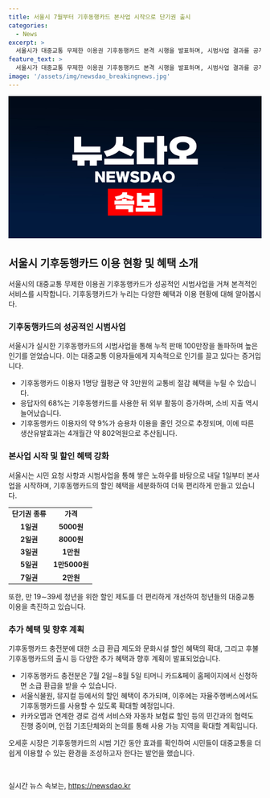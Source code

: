 ```yaml
---
title: 서울시 7월부터 기후동행카드 본사업 시작으로 단기권 출시
categories:
  - News
excerpt: >
  서울시가 대중교통 무제한 이용권 기후동행카드 본격 시행을 발표하며, 시범사업 결과를 공개했다. 기후동행카드 이용자들은 월평균 약 3만원의 교통비를 절감하고, 외부 활동 및 소비가 늘어났다는 조사 결과가 나왔다. 또한, 이용자 중 37.6%가 승용차 이용을 줄인 것으로 추정되며, 앞으로는 19∼39세 청년을 위한 할인정책도 개선된다. 미래에는 자율주행버스에서도 기후동행카드를 사용할 수 있을 것으로 보인다. 이와 함께 기후동행카드 사용 가능 지역 확대를 위한 협력도 진행 중이다.
feature_text: >
  서울시가 대중교통 무제한 이용권 기후동행카드 본격 시행을 발표하며, 시범사업 결과를 공개했다. 기후동행카드 이용자들은 월평균 약 3만원의 교통비를 절감하고, 외부 활동 및 소비가 늘어났다는 조사 결과가 나왔다. 또한, 이용자 중 37.6%가 승용차 이용을 줄인 것으로 추정되며, 앞으로는 19∼39세 청년을 위한 할인정책도 개선된다. 미래에는 자율주행버스에서도 기후동행카드를 사용할 수 있을 것으로 보인다. 이와 함께 기후동행카드 사용 가능 지역 확대를 위한 협력도 진행 중이다.
image: '/assets/img/newsdao_breakingnews.jpg'
---
```


<p><img src="/assets/img/newsdao_breakingnews.jpg" alt="implanttips 속보" /></p>

<h2 data-ke-size="size26">서울시 기후동행카드 이용 현황 및 혜택 소개</h2>

<p data-ke-size="size16">서울시의 대중교통 무제한 이용권 기후동행카드가 성공적인 시범사업을 거쳐 본격적인 서비스를 시작합니다. 기후동행카드가 누리는 다양한 혜택과 이용 현황에 대해 알아봅시다.</p>

<h3>기후동행카드의 성공적인 시범사업</h3>

<p data-ke-size="size16">서울시가 실시한 기후동행카드의 시범사업을 통해 누적 판매 100만장을 돌파하며 높은 인기를 얻었습니다. 이는 대중교통 이용자들에게 지속적으로 인기를 끌고 있다는 증거입니다.</p>

<ul>
  <li>기후동행카드 이용자 1명당 월평균 약 3만원의 교통비 절감 혜택을 누릴 수 있습니다.</li>
  <li>응답자의 68%는 기후동행카드를 사용한 뒤 외부 활동이 증가하며, 소비 지출 역시 늘어났습니다.</li>
  <li>기후동행카드 이용자의 약 9%가 승용차 이용을 줄인 것으로 추정되며, 이에 따른 생산유발효과는 4개월간 약 802억원으로 추산됩니다.</li>
</ul>

<h3>본사업 시작 및 할인 혜택 강화</h3>

<p data-ke-size="size16">서울시는 시민 요청 사항과 시범사업을 통해 쌓은 노하우를 바탕으로 내달 1일부터 본사업을 시작하며, 기후동행카드의 할인 혜택을 세분화하여 더욱 편리하게 만들고 있습니다.</p>

<table>
  <tr>
    <td style="text-align: center; height: 17px;"><b>단기권 종류</b></td>
    <td style="text-align: center; height: 17px;"><b>가격</b></td>
  </tr>
  <tr>
    <td style="text-align: center; height: 17px;"><b>1일권</b></td>
    <td style="text-align: center; height: 17px;"><b>5000원</b></td>
  </tr>
  <tr>
    <td style="text-align: center; height: 17px;"><b>2일권</b></td>
    <td style="text-align: center; height: 17px;"><b>8000원</b></td>
  </tr>
  <tr>
    <td style="text-align: center; height: 17px;"><b>3일권</b></td>
    <td style="text-align: center; height: 17px;"><b>1만원</b></td>
    </tr>
  <tr>
    <td style="text-align: center; height: 17px;"><b>5일권</b></td>
    <td style="text-align: center; height: 17px;"><b>1만5000원</b></td>
  </tr>
  <tr>
    <td style="text-align: center; height: 17px;"><b>7일권</b></td>
    <td style="text-align: center; height: 17px;"><b>2만원</b></td>
  </tr>
</table>

<p data-ke-size="size16">또한, 만 19∼39세 청년을 위한 할인 제도를 더 편리하게 개선하여 청년들의 대중교통 이용을 촉진하고 있습니다.</p>

<h3>추가 혜택 및 향후 계획</h3>

<p data-ke-size="size16">기후동행카드 충전분에 대한 소급 환급 제도와 문화시설 할인 혜택의 확대, 그리고 후불 기후동행카드의 출시 등 다양한 추가 혜택과 향후 계획이 발표되었습니다.</p>

<ul>
  <li>기후동행카드 충전분은 7월 2일∼8월 5일 티머니 카드&페이 홈페이지에서 신청하면 소급 환급을 받을 수 있습니다.</li>
  <li>서울식물원, 뮤지컬 등에서의 할인 혜택이 추가되며, 이후에는 자율주행버스에서도 기후동행카드를 사용할 수 있도록 확대할 예정입니다.</li>
  <li>카카오맵과 연계한 경로 검색 서비스와 자동차 보험료 할인 등의 민간과의 협력도 진행 중이며, 인접 기초단체와의 논의를 통해 사용 가능 지역을 확대할 계획입니다.</li>
</ul>

<p data-ke-size="size16">오세훈 시장은 기후동행카드의 시범 기간 동안 효과를 확인하여 시민들이 대중교통을 더 쉽게 이용할 수 있는 환경을 조성하고자 한다는 발언을 했습니다.</p>

<p data-ke-size="size16">&nbsp;</p>
실시간 뉴스 속보는, <a href="https://newsdao.kr" rel="dofollow">https://newsdao.kr</a>


